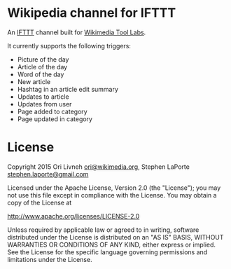 # Wikipedia channel for IFTTT

An [IFTTT](https://ifttt.com/recipes) channel built for [Wikimedia Tool Labs](http://tools.wmflabs.org/).

It currently supports the following triggers:

 - Picture of the day
 - Article of the day
 - Word of the day
 - New article
 - Hashtag in an article edit summary
 - Updates to article
 - Updates from user
 - Page added to category
 - Page updated in category

# License

Copyright 2015 Ori Livneh <ori@wikimedia.org>,
               Stephen LaPorte <stephen.laporte@gmail.com>

Licensed under the Apache License, Version 2.0 (the "License");
you may not use this file except in compliance with the License.
You may obtain a copy of the License at

  http://www.apache.org/licenses/LICENSE-2.0

Unless required by applicable law or agreed to in writing, software
distributed under the License is distributed on an "AS IS" BASIS,
WITHOUT WARRANTIES OR CONDITIONS OF ANY KIND, either express or implied.
See the License for the specific language governing permissions and
limitations under the License.
